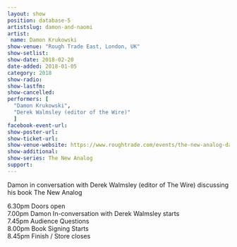 ```yaml
---
layout: show
position: database-5
artistslug: damon-and-naomi
artist:
 name: Damon Krukowski
show-venue: "Rough Trade East, London, UK"
show-setlist:
show-date: 2018-02-20
date-added: 2018-01-05
category: 2018
show-radio: 
show-lastfm: 
show-cancelled: 
performers: [
  "Damon Krukowski",
  "Derek Walmsley (editor of the Wire)"
  ]
facebook-event-url: 
show-poster-url: 
show-ticket-url: 
show-venue-website: https://www.roughtrade.com/events/the-new-analog-damon-krukowski-in-conversation-with-derek-walmsley-editor-of-the-wire
show-additional:
show-series: The New Analog
support:
---
```

Damon in conversation with Derek Walmsley (editor of The Wire) discussing his book The New Analog

6.30pm Doors open  
7.00pm Damon In-conversation with Derek Walmsley starts  
7.45pm Audience Questions  
8.00pm Book Signing Starts  
8.45pm Finish / Store closes  

